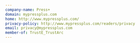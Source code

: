 ```yaml
---
company-name: Press+
domain: mypressplus.com
home: http://www.mypressplus.com/
privacy-policy: http://www.mypressplus.com/readers/privacy
email: privacy@mypressplus.com
member-of: TrustE_TrustArc
---
```




